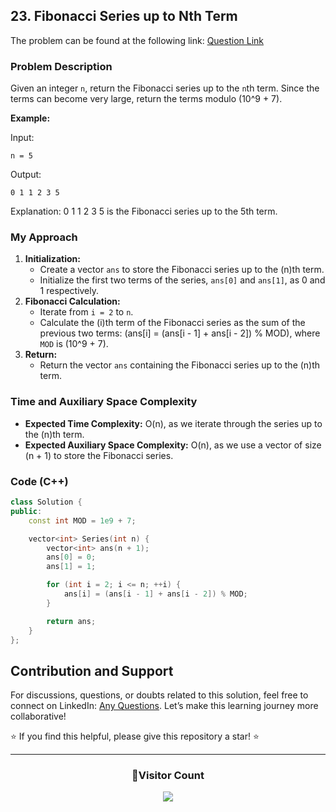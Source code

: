 ## 23. Fibonacci Series up to Nth Term

The problem can be found at the following link: [Question Link](https://www.geeksforgeeks.org/problems/fibonacci-series-up-to-nth-term/1)

### Problem Description

Given an integer `n`, return the Fibonacci series up to the `n`th term. Since the terms can become very large, return the terms modulo \(10^9 + 7\).

**Example:**

Input:

```
n = 5
```

Output:

```
0 1 1 2 3 5
```

Explanation:
0 1 1 2 3 5 is the Fibonacci series up to the 5th term.

### My Approach

1. **Initialization:**
   - Create a vector `ans` to store the Fibonacci series up to the \(n\)th term.
   - Initialize the first two terms of the series, `ans[0]` and `ans[1]`, as 0 and 1 respectively.
2. **Fibonacci Calculation:**
   - Iterate from `i = 2` to `n`.
   - Calculate the \(i\)th term of the Fibonacci series as the sum of the previous two terms: \(ans[i] = (ans[i - 1] + ans[i - 2]) \% MOD\), where `MOD` is \(10^9 + 7\).
3. **Return:**
   - Return the vector `ans` containing the Fibonacci series up to the \(n\)th term.

### Time and Auxiliary Space Complexity

- **Expected Time Complexity:** O(n), as we iterate through the series up to the \(n\)th term.
- **Expected Auxiliary Space Complexity:** O(n), as we use a vector of size \(n + 1\) to store the Fibonacci series.

### Code (C++)

```cpp
class Solution {
public:
    const int MOD = 1e9 + 7;

    vector<int> Series(int n) {
        vector<int> ans(n + 1);
        ans[0] = 0;
        ans[1] = 1;

        for (int i = 2; i <= n; ++i) {
            ans[i] = (ans[i - 1] + ans[i - 2]) % MOD;
        }

        return ans;
    }
};
```

## Contribution and Support

For discussions, questions, or doubts related to this solution, feel free to connect on LinkedIn: [Any Questions](https://www.linkedin.com/in/patel-hetkumar-sandipbhai-8b110525a/). Let’s make this learning journey more collaborative!

⭐ If you find this helpful, please give this repository a star! ⭐

---

<div align="center">
  <h3><b>📍Visitor Count</b></h3>
</div>

<p align="center">
  <img src="https://visitor-badge.laobi.icu/badge?page_id=Hunterdii.GeeksforGeeks-POTD" />
</p>
